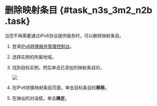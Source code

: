 # 删除映射条目 {#task_n3s_3m2_n2b .task}

当您不再需要通过IPv6协议提供服务时，可以删除映射条目。

1.  登录[IPv6转换服务管理控制台](https://ipv6trans.console.aliyun.com/instances/cn-hangzhou)。 
2.  选择实例的所属地域。 
3.  找到目标实例，然后单击已添加的映射条目ID。 

    ![](http://static-aliyun-doc.oss-cn-hangzhou.aliyuncs.com/assets/img/16067/7290_zh-CN.png)

4.  在IPv6转换映射条目页面，单击目标条目的**移除**。 
5.  在弹出的对话框，单击**确定**。 

